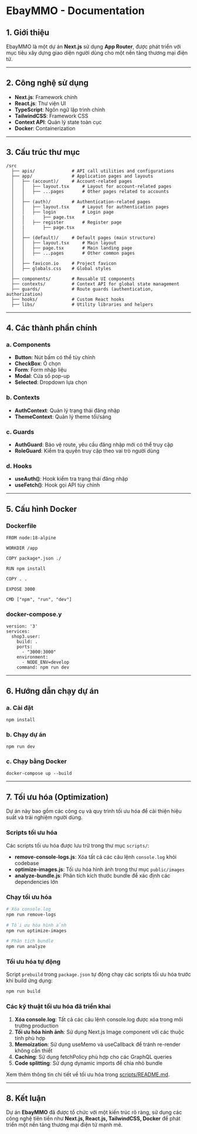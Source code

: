 # EbayMMO - Documentation

## 1. Giới thiệu

EbayMMO là một dự án **Next.js** sử dụng **App Router**, được phát triển với mục tiêu xây dựng giao diện người dùng cho một nền tảng thương mại điện tử.

---

## 2. Công nghệ sử dụng

- **Next.js**: Framework chính
- **React.js**: Thư viện UI
- **TypeScript**: Ngôn ngữ lập trình chính
- **TailwindCSS**: Framework CSS
- **Context API**: Quản lý state toàn cục
- **Docker**: Containerization

---

## 3. Cấu trúc thư mục

```
/src
  ├── apis/              # API call utilities and configurations
  ├── app/               # Application pages and layouts
  │   ├── (account)/     # Account-related pages
  │   │   ├── layout.tsx     # Layout for account-related pages
  │   │   ├── ...pages       # Other pages related to accounts
  │   │
  │   ├── (auth)/        # Authentication-related pages
  │   │   ├── layout.tsx     # Layout for authentication pages
  │   │   ├── login          # Login page
  │   |       ├── page.tsx
  │   │   ├── register       # Register page
  │   |       ├── page.tsx
  │   │
  │   ├── (default)/     # Default pages (main structure)
  │   │   ├── layout.tsx     # Main layout
  │   │   ├── page.tsx       # Main landing page
  │   │   ├── ...pages       # Other common pages
  │   │
  │   ├── favicon.io     # Project favicon
  │   ├── globals.css    # Global styles
  │
  ├── components/        # Reusable UI components
  ├── contexts/          # Context API for global state management
  ├── guards/            # Route guards (authentication, authorization)
  ├── hooks/             # Custom React hooks
  ├── libs/              # Utility libraries and helpers

```

---

## 4. Các thành phần chính

### a. **Components**

- **Button**: Nút bấm có thể tùy chỉnh
- **CheckBox**: Ô chọn
- **Form**: Form nhập liệu
- **Modal**: Cửa sổ pop-up
- **Selected**: Dropdown lựa chọn

### b. **Contexts**

- **AuthContext**: Quản lý trạng thái đăng nhập
- **ThemeContext**: Quản lý theme tối/sáng

### c. **Guards**

- **AuthGuard**: Bảo vệ route, yêu cầu đăng nhập mới có thể truy cập
- **RoleGuard**: Kiểm tra quyền truy cập theo vai trò người dùng

### d. **Hooks**

- **useAuth()**: Hook kiểm tra trạng thái đăng nhập
- **useFetch()**: Hook gọi API tùy chỉnh

---

## 5. Cấu hình Docker

### Dockerfile

```
FROM node:18-alpine

WORKDIR /app

COPY package*.json ./

RUN npm install

COPY . .

EXPOSE 3000

CMD ["npm", "run", "dev"]

```

### docker-compose.y

```
version: '3'
services:
  shop3.user:
    build: .
    ports:
      - "3000:3000"
    environment:
      - NODE_ENV=develop
    command: npm run dev

```

---

## 6. Hướng dẫn chạy dự án

### a. Cài đặt

```
npm install

```

### b. Chạy dự án

```
npm run dev

```

### c. Chạy bằng Docker

```
docker-compose up --build

```

---

## 7. Tối ưu hóa (Optimization)

Dự án này bao gồm các công cụ và quy trình tối ưu hóa để cải thiện hiệu suất và trải nghiệm người dùng.

### Scripts tối ưu hóa

Các scripts tối ưu hóa được lưu trữ trong thư mục `scripts/`:

- **remove-console-logs.js**: Xóa tất cả các câu lệnh `console.log` khỏi codebase
- **optimize-images.js**: Tối ưu hóa hình ảnh trong thư mục `public/images`
- **analyze-bundle.js**: Phân tích kích thước bundle để xác định các dependencies lớn

### Chạy tối ưu hóa

```bash
# Xóa console.log
npm run remove-logs

# Tối ưu hóa hình ảnh
npm run optimize-images

# Phân tích bundle
npm run analyze
```

### Tối ưu hóa tự động

Script `prebuild` trong `package.json` tự động chạy các scripts tối ưu hóa trước khi build ứng dụng:

```bash
npm run build
```

### Các kỹ thuật tối ưu hóa đã triển khai

1. **Xóa console.log**: Tất cả các câu lệnh console.log được xóa trong môi trường production
2. **Tối ưu hóa hình ảnh**: Sử dụng Next.js Image component với các thuộc tính phù hợp
3. **Memoization**: Sử dụng useMemo và useCallback để tránh re-render không cần thiết
4. **Caching**: Sử dụng fetchPolicy phù hợp cho các GraphQL queries
5. **Code splitting**: Sử dụng dynamic imports để chia nhỏ bundle

Xem thêm thông tin chi tiết về tối ưu hóa trong [scripts/README.md](scripts/README.md).

---

## 8. Kết luận

Dự án **EbayMMO** đã được tổ chức với một kiến trúc rõ ràng, sử dụng các công nghệ tiên tiến như **Next.js, React.js, TailwindCSS, Docker** để phát triển một nền tảng thương mại điện tử mạnh mẽ.
